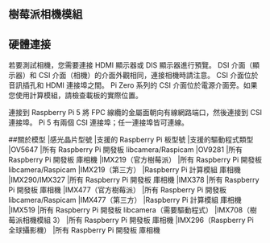 ## 樹莓派相機模組
## 硬體連接
若要測試相機，您需要連接 HDMI 顯示器或 DIS 顯示器進行預覽。 DSI
介面（顯示器）和 CSI 介面（相機）的介面外觀相同，連接相機時請注意。 CSI 介面位於音訊插孔和 HDMI 連接埠之間。 Pi Zero 系列的 CSI 介面位於電源介面旁。如果您使用計算模組，請檢查載板的實際位置。

連接到 Raspberry Pi 5
將 FPC 線纜的金屬面朝向有線網路端口，然後連接到 CSI 連接埠。 Pi 5 有兩個 CSI 連接埠；任一連接埠皆可連線。

##關於模型
|感光晶片型號	|支援的 Raspberry Pi 板型號	|支援的驅動程式類型
|OV5647	|所有 Raspberry Pi 開發板	libcamera/Raspicam
|OV9281	|所有 Raspberry Pi 開發板	庫相機
|IMX219（官方樹莓派）	|所有 Raspberry Pi 開發板	libcamera/Raspicam
|IMX219（第三方）	|Raspberry Pi 計算模組	庫相機
|IMX290/IMX327	|所有 Raspberry Pi 開發板	庫相機
|IMX378	|所有 Raspberry Pi 開發板	庫相機
|IMX477（官方樹莓派）	|所有 Raspberry Pi 開發板	libcamera/Raspicam
|IMX477（第三方）	|Raspberry Pi 計算模組	庫相機
|IMX519	|所有 Raspberry Pi 開發板	libcamera（需要驅動程式）
|IMX708（樹莓派相機模組 3）	|所有 Raspberry Pi 開發板	庫相機
|IMX296（Raspberry Pi 全球攝影機）	|所有 Raspberry Pi 開發板	庫相機
